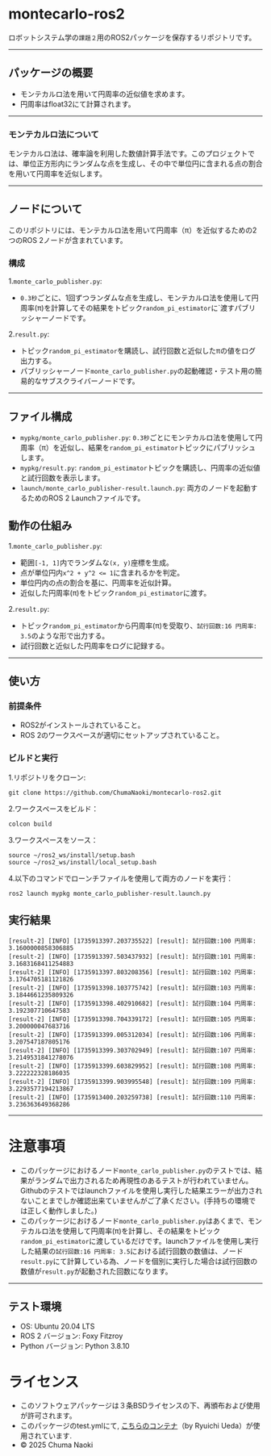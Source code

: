 # montecarlo-ros2
ロボットシステム学の`課題２`用のROS2パッケージを保存するリポジトリです。
***

## パッケージの概要
- モンテカルロ法を用いて円周率の近似値を求めます。
- 円周率はfloat32にて計算されます。

***

### モンテカルロ法について
モンテカルロ法は、確率論を利用した数値計算手法です。このプロジェクトでは、単位正方形内にランダムな点を生成し、その中で単位円に含まれる点の割合を用いて円周率を近似します。

***

## ノードについて
このリポジトリには、モンテカルロ法を用いて円周率（π）を近似するための2つのROS 2ノードが含まれています。

### 構成

1.`monte_carlo_publisher.py`:
- `0.3秒`ごとに、1回ずつランダムな点を生成し、モンテカルロ法を使用して円周率(π)を計算してその結果をトピック`random_pi_estimator`に`渡すパブリッシャーノードです。

2.`result.py`:
- トピック`random_pi_estimator`を購読し、試行回数と近似したπの値をログ出力する。
- パブリッシャーノード`monte_carlo_publisher.py`の起動確認・テスト用の簡易的なサブスクライバーノードです。

***
## ファイル構成

- `mypkg/monte_carlo_publisher.py`: `0.3秒`ごとにモンテカルロ法を使用して円周率（π）を近似し、結果を`random_pi_estimator`トピックにパブリッシュします。
- `mypkg/result.py`: `random_pi_estimator`トピックを購読し、円周率の近似値と試行回数を表示します。
- `launch/monte_carlo_publisher-result.launch.py`: 両方のノードを起動するためのROS 2 Launchファイルです。

## 動作の仕組み

1.`monte_carlo_publisher.py`:
- 範囲`[-1, 1]`内でランダムな`(x, y)`座標を生成。
- 点が単位円内`x^2 + y^2 <= 1`に含まれるかを判定。
- 単位円内の点の割合を基に、円周率を近似計算。
- 近似した円周率(π)をトピック`random_pi_estimator`に渡す。

2.`result.py`:
- トピック`random_pi_estimator`から円周率(π)を受取り、`試行回数:16 円周率: 3.5`のような形で出力する。
- 試行回数と近似した円周率をログに記録する。

***
## 使い方

### 前提条件
- ROS2がインストールされていること。
- ROS 2のワークスペースが適切にセットアップされていること。

### ビルドと実行

1.リポジトリをクローン:
```
git clone https://github.com/ChumaNaoki/montecarlo-ros2.git
```

2.ワークスペースをビルド：
```
colcon build
```

3.ワークスペースをソース：
```
source ~/ros2_ws/install/setup.bash
source ~/ros2_ws/install/local_setup.bash
```

4.以下のコマンドでローンチファイルを使用して両方のノードを実行：
```
ros2 launch mypkg monte_carlo_publisher-result.launch.py
```

## 実行結果
```
[result-2] [INFO] [1735913397.203735522] [result]: 試行回数:100 円周率: 3.1600000858306885
[result-2] [INFO] [1735913397.503437932] [result]: 試行回数:101 円周率: 3.1683168411254883
[result-2] [INFO] [1735913397.803208356] [result]: 試行回数:102 円周率: 3.1764705181121826
[result-2] [INFO] [1735913398.103775742] [result]: 試行回数:103 円周率: 3.1844661235809326
[result-2] [INFO] [1735913398.402910682] [result]: 試行回数:104 円周率: 3.192307710647583
[result-2] [INFO] [1735913398.704339172] [result]: 試行回数:105 円周率: 3.200000047683716
[result-2] [INFO] [1735913399.005312034] [result]: 試行回数:106 円周率: 3.207547187805176
[result-2] [INFO] [1735913399.303702949] [result]: 試行回数:107 円周率: 3.2149531841278076
[result-2] [INFO] [1735913399.603829952] [result]: 試行回数:108 円周率: 3.222222328186035
[result-2] [INFO] [1735913399.903995548] [result]: 試行回数:109 円周率: 3.2293577194213867
[result-2] [INFO] [1735913400.203259738] [result]: 試行回数:110 円周率: 3.236363649368286
```

***
# 注意事項
- このパッケージにおけるノード`monte_carlo_publisher.py`のテストでは、結果がランダムで出力されるため再現性のあるテストが行われていません。Githubのテストではlaunchファイルを使用し実行した結果エラーが出力されないことまでしか確認出来ていませんがご了承ください。(手持ちの環境では正しく動作しました。)
- このパッケージにおけるノード`monte_carlo_publisher.py`はあくまで、モンテカルロ法を使用して円周率(π)を計算し、その結果をトピック`random_pi_estimator`に渡しているだけです。launchファイルを使用し実行した結果の`試行回数:16 円周率: 3.5`における試行回数の数値は、ノード`result.py`にて計算している為、ノードを個別に実行した場合は試行回数の数値が`result.py`が起動された回数になります。

***
## テスト環境
- OS: Ubuntu 20.04 LTS
- ROS 2 バージョン: Foxy Fitzroy
- Python バージョン: Python 3.8.10

# ライセンス
- このソフトウェアパッケージは３条BSDライセンスの下、再頒布および使用が許可されます。
- このパッケージのtest.ymlにて, [こちらのコンテナ](https://hub.docker.com/r/ryuichiueda/ubuntu22.04-ros2/tags)（by Ryuichi Ueda）が使用されています.
- © 2025 Chuma Naoki
